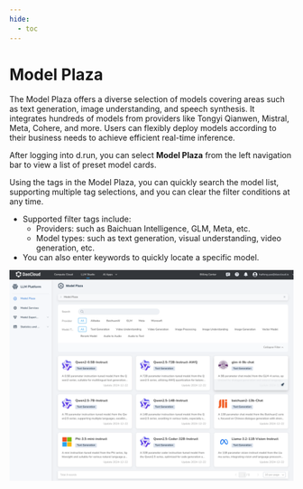 ```yaml
---
hide:
  - toc
---
```


# Model Plaza

The Model Plaza offers a diverse selection of models covering areas such as text generation, image understanding, and speech synthesis. It integrates hundreds of models from providers like Tongyi Qianwen, Mistral, Meta, Cohere, and more. Users can flexibly deploy models according to their business needs to achieve efficient real-time inference.

After logging into d.run, you can select **Model Plaza** from the left navigation bar to view a list of preset model cards.

Using the tags in the Model Plaza, you can quickly search the model list, supporting multiple tag selections, and you can clear the filter conditions at any time.

- Supported filter tags include:
    - Providers: such as Baichuan Intelligence, GLM, Meta, etc.
    - Model types: such as text generation, visual understanding, video generation, etc.
- You can also enter keywords to quickly locate a specific model.

![model plaza](./images/models01.png)
